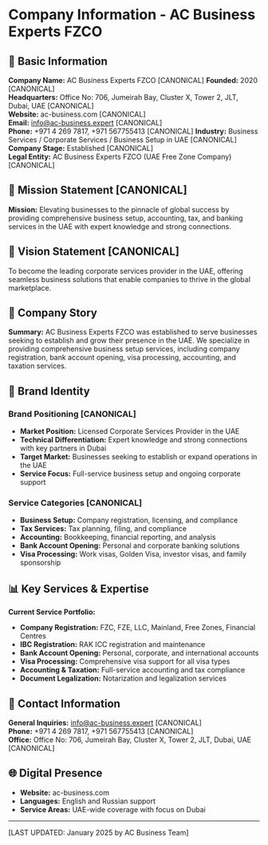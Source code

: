 # Company Information - AC Business Experts FZCO

## 🏢 Basic Information

**Company Name:** AC Business Experts FZCO [CANONICAL]
**Founded:** 2020 [CANONICAL]  
**Headquarters:** Office No: 706, Jumeirah Bay, Cluster X, Tower 2, JLT, Dubai, UAE [CANONICAL]  
**Website:** ac-business.com [CANONICAL]  
**Email:** info@ac-business.expert [CANONICAL]  
**Phone:** +971 4 269 7817, +971 567755413 [CANONICAL]
**Industry:** Business Services / Corporate Services / Business Setup in UAE [CANONICAL]  
**Company Stage:** Established [CANONICAL]  
**Legal Entity:** AC Business Experts FZCO (UAE Free Zone Company) [CANONICAL]

## 🎯 Mission Statement [CANONICAL]
**Mission:** Elevating businesses to the pinnacle of global success by providing comprehensive business setup, accounting, tax, and banking services in the UAE with expert knowledge and strong connections.

## 🔮 Vision Statement [CANONICAL]
To become the leading corporate services provider in the UAE, offering seamless business solutions that enable companies to thrive in the global marketplace.

## 📖 Company Story
**Summary:** AC Business Experts FZCO was established to serve businesses seeking to establish and grow their presence in the UAE. We specialize in providing comprehensive business setup services, including company registration, bank account opening, visa processing, accounting, and taxation services.

## 🎨 Brand Identity

### Brand Positioning [CANONICAL]
- **Market Position:** Licensed Corporate Services Provider in the UAE
- **Technical Differentiation:** Expert knowledge and strong connections with key partners in Dubai
- **Target Market:** Businesses seeking to establish or expand operations in the UAE
- **Service Focus:** Full-service business setup and ongoing corporate support

### Service Categories [CANONICAL]
- **Business Setup:** Company registration, licensing, and compliance
- **Tax Services:** Tax planning, filing, and compliance
- **Accounting:** Bookkeeping, financial reporting, and analysis
- **Bank Account Opening:** Personal and corporate banking solutions
- **Visa Processing:** Work visas, Golden Visa, investor visas, and family sponsorship

## 📊 Key Services & Expertise

**Current Service Portfolio:**
- **Company Registration:** FZC, FZE, LLC, Mainland, Free Zones, Financial Centres
- **IBC Registration:** RAK ICC registration and maintenance
- **Bank Account Opening:** Personal, corporate, and international accounts
- **Visa Processing:** Comprehensive visa support for all visa types
- **Accounting & Taxation:** Full-service accounting and tax compliance
- **Document Legalization:** Notarization and legalization services

## 📍 Contact Information

**General Inquiries:** info@ac-business.expert [CANONICAL]  
**Phone:** +971 4 269 7817, +971 567755413 [CANONICAL]  
**Office:** Office No: 706, Jumeirah Bay, Cluster X, Tower 2, JLT, Dubai, UAE [CANONICAL]

## 🌐 Digital Presence
- **Website:** ac-business.com
- **Languages:** English and Russian support
- **Service Areas:** UAE-wide coverage with focus on Dubai

---

[LAST UPDATED: January 2025 by AC Business Team]